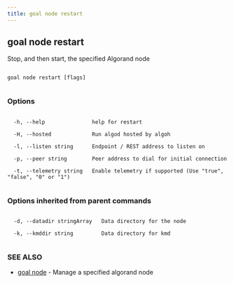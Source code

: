 ```yaml
---
title: goal node restart
---
```


## goal node restart



Stop, and then start, the specified Algorand node




```

goal node restart [flags]


```



### Options




```

  -h, --help               help for restart

  -H, --hosted             Run algod hosted by algoh

  -l, --listen string      Endpoint / REST address to listen on

  -p, --peer string        Peer address to dial for initial connection

  -t, --telemetry string   Enable telemetry if supported (Use "true", "false", "0" or "1")


```



### Options inherited from parent commands




```

  -d, --datadir stringArray   Data directory for the node

  -k, --kmddir string         Data directory for kmd


```



### SEE ALSO



* [goal node](../../node/node/)	 - Manage a specified algorand node



